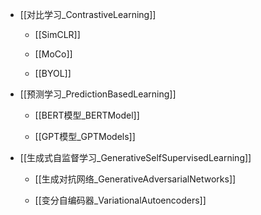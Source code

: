 

- [[对比学习_ContrastiveLearning]]
	
	- [[SimCLR]]
		
	- [[MoCo]]
		
	- [[BYOL]]
		
- [[预测学习_PredictionBasedLearning]]
	
	- [[BERT模型_BERTModel]]
		
	- [[GPT模型_GPTModels]]
		
- [[生成式自监督学习_GenerativeSelfSupervisedLearning]]
	
	- [[生成对抗网络_GenerativeAdversarialNetworks]]
		
	- [[变分自编码器_VariationalAutoencoders]]

